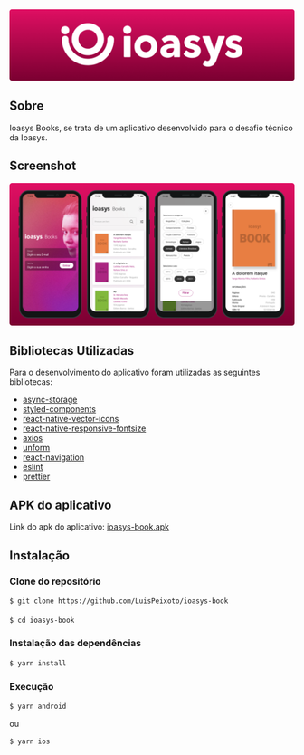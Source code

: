 
<img alt="ioasys books" src="logo.png" />

## Sobre

Ioasys Books, se trata de um aplicativo desenvolvido para o desafio técnico da Ioasys.


## Screenshot

![App Screenshot](screenshot.png)


##  Bibliotecas Utilizadas
Para o desenvolvimento do aplicativo foram utilizadas as seguintes bibliotecas:  

- [async-storage](https://www.npmjs.com/package/@react-native-community/async-storage)
- [styled-components](https://styled-components.com/e)
- [react-native-vector-icons](https://www.npmjs.com/package/react-native-vector-icons)
- [react-native-responsive-fontsize](https://www.npmjs.com/package/react-native-responsive-fontsize)
- [axios](https://axios-http.com/docs/intro)
- [unform](https://unform.dev/)
- [react-navigation](https://reactnavigation.org/)
- [eslint](https://eslint.org/)
- [prettier](https://prettier.io/)

  
## APK do aplicativo

Link do apk do aplicativo: [ioasys-book.apk](https://github.com/LuisPeixoto/ioasys-books/releases/tag/ioasysbooks.apk)


## Instalação

### Clone do repositório

```bash
$ git clone https://github.com/LuisPeixoto/ioasys-book

$ cd ioasys-book
```

### Instalação das dependências

```bash
$ yarn install
```

### Execução

```bash
$ yarn android
```

ou

```bash
$ yarn ios
```
